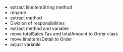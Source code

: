 * extract lineItemString method
* rename
* extract method
* Division of responsibilities
* extract method and variable
* move totalSales Tax and totalAmount to Order class
* move lineItemsDetail to Order
* adjust variable


